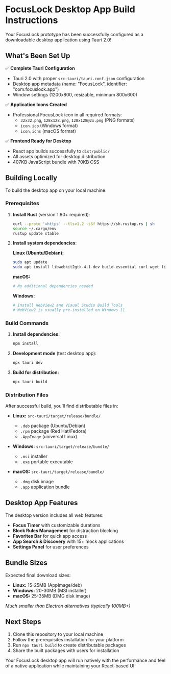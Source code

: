 # FocusLock Desktop App Build Instructions

Your FocusLock prototype has been successfully configured as a downloadable desktop application using Tauri 2.0!

## What's Been Set Up

✅ **Complete Tauri Configuration**
- Tauri 2.0 with proper `src-tauri/tauri.conf.json` configuration
- Desktop app metadata (name: "FocusLock", identifier: "com.focuslock.app")
- Window settings (1200x800, resizable, minimum 800x600)

✅ **Application Icons Created**
- Professional FocusLock icon in all required formats:
  - `32x32.png`, `128x128.png`, `128x128@2x.png` (PNG formats)
  - `icon.ico` (Windows format)  
  - `icon.icns` (macOS format)

✅ **Frontend Ready for Desktop**
- React app builds successfully to `dist/public/`
- All assets optimized for desktop distribution
- 407KB JavaScript bundle with 70KB CSS

## Building Locally

To build the desktop app on your local machine:

### Prerequisites
1. **Install Rust** (version 1.80+ required):
   ```bash
   curl --proto '=https' --tlsv1.2 -sSf https://sh.rustup.rs | sh
   source ~/.cargo/env
   rustup update stable
   ```

2. **Install system dependencies**:
   
   **Linux (Ubuntu/Debian):**
   ```bash
   sudo apt update
   sudo apt install libwebkit2gtk-4.1-dev build-essential curl wget file libxdo-dev libssl-dev libayatana-appindicator3-dev librsvg2-dev
   ```
   
   **macOS:**
   ```bash
   # No additional dependencies needed
   ```
   
   **Windows:**
   ```bash
   # Install WebView2 and Visual Studio Build Tools
   # WebView2 is usually pre-installed on Windows 11
   ```

### Build Commands

1. **Install dependencies:**
   ```bash
   npm install
   ```

2. **Development mode** (test desktop app):
   ```bash
   npx tauri dev
   ```

3. **Build for distribution:**
   ```bash
   npx tauri build
   ```

### Distribution Files

After successful build, you'll find distributable files in:
- **Linux:** `src-tauri/target/release/bundle/`
  - `.deb` package (Ubuntu/Debian)
  - `.rpm` package (Red Hat/Fedora) 
  - `.AppImage` (universal Linux)
  
- **Windows:** `src-tauri/target/release/bundle/`
  - `.msi` installer
  - `.exe` portable executable
  
- **macOS:** `src-tauri/target/release/bundle/`
  - `.dmg` disk image
  - `.app` application bundle

## Desktop App Features

The desktop version includes all web features:
- **Focus Timer** with customizable durations
- **Block Rules Management** for distraction blocking 
- **Favorites Bar** for quick app access
- **App Search & Discovery** with 15+ mock applications
- **Settings Panel** for user preferences

## Bundle Sizes

Expected final download sizes:
- **Linux:** 15-25MB (AppImage/deb)
- **Windows:** 20-30MB (MSI installer)
- **macOS:** 25-35MB (DMG disk image)

*Much smaller than Electron alternatives (typically 100MB+)*

## Next Steps

1. Clone this repository to your local machine
2. Follow the prerequisites installation for your platform
3. Run `npx tauri build` to create distributable packages
4. Share the built packages with users for installation

Your FocusLock desktop app will run natively with the performance and feel of a native application while maintaining your React-based UI!